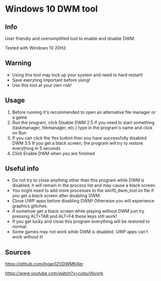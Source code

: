 # Windows 10 DWM tool
## Info
User friendly and oversimplified tool to enable and disable DWM.

Tested with Windows 10 20H2.
## Warning
- Using this tool may lock up your system and need to hard restart!
- Save everyting important before using!
- Use this tool at your own risk!
## Usage
1. Before running it's recommended to open an alternative file manager or a game
2. Run the program, click Disable DWM
2.5 If you need to start something (taskmanager, filemanager, etc.) type in the program's name and click on Run
3. If you can click the Yes button then you have successfully disabled DWM
3.5 If you get a black screen, the program will try to restore everything in 5 seconds
4. Click Enable DWM when you are finished
## Useful info
- Do not try to close anything other than this program while DWM is disabled, it will remain in the process list and may cause a black screen.
- You might need to add more processes to the win10_dwm_tool.ini file if you get a black screen after disabling DWM.
- Close UWP apps before disabling DWM! Otherwise you will experience graphics glitches.
- If somehow get a black screen while playing without DWM just try pressing ALT+TAB and ALT+F4 these keys still work!
- If you get lucky and close this program everything will be restored to normal.
- Some games may not work while DWM is disabled. UWP apps can't work without it!
## Sources
https://github.com/Ingan121/DWMKiller

https://www.youtube.com/watch?v=cutsuVbvork
